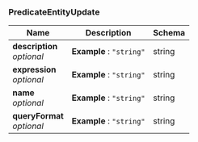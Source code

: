 
<a name="predicateentityupdate"></a>
### PredicateEntityUpdate

|Name|Description|Schema|
|---|---|---|
|**description**  <br>*optional*|**Example** : `"string"`|string|
|**expression**  <br>*optional*|**Example** : `"string"`|string|
|**name**  <br>*optional*|**Example** : `"string"`|string|
|**queryFormat**  <br>*optional*|**Example** : `"string"`|string|



